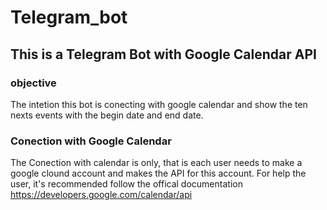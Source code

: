 # Telegram_bot
## This is a Telegram Bot with Google Calendar API
### objective
The intetion this bot is conecting with google calendar and show the ten nexts events with the begin date and end date.
### Conection with Google Calendar
The Conection with calendar is only, that is each user needs to make a google clound account and makes the API for this account. For help the user, it's recommended
follow the offical documentation https://developers.google.com/calendar/api
